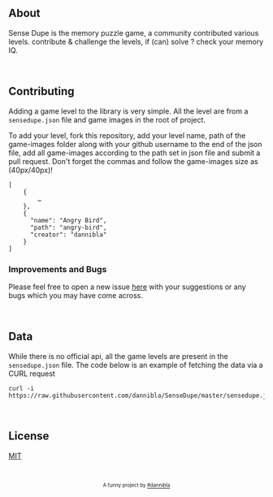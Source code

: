 ## About
Sense Dupe is the memory puzzle game, a community contributed various levels.
contribute & challenge the levels, if (can) solve ? check your memory IQ.

&nbsp;

## Contributing
Adding a game level to the library is very simple. All the level are from a `sensedupe.json` file and game images in the root of project.

To add your level, fork this repository, add your level name, path of the game-images folder along with your github username to the end of the json file, add all game-images according to the path set in json file and submit a pull request. Don't forget the commas and follow the game-images size as (40px/40px)!

```
[
    {
        …
    },
    {
      "name": "Angry Bird",
      "path": "angry-bird",
      "creator": "dannibla"
    }
]
```

### Improvements and Bugs
Please feel free to open a new issue [here](https://github.com/dannibla/SenseDupe/issues) with your suggestions or any bugs which you may have come across.

&nbsp;

## Data
While there is no official api, all the game levels are present in the `sensedupe.json` file. The code below is an example of fetching the data via a CURL request
```
curl -i https://raw.githubusercontent.com/dannibla/SenseDupe/master/sensedupe.json
```

&nbsp;

## License

[MIT](https://github.com/dannibla/SenseDupe/blob/master/LICENSE.md)

&nbsp;

<p align="center">
<sub><sup>A funny project by <a href="https://twitter.com/dannibla_">#dannibla</a></sup></sub>
</p>
